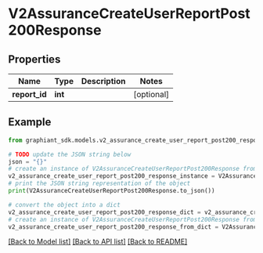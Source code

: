 # V2AssuranceCreateUserReportPost200Response


## Properties

Name | Type | Description | Notes
------------ | ------------- | ------------- | -------------
**report_id** | **int** |  | [optional] 

## Example

```python
from graphiant_sdk.models.v2_assurance_create_user_report_post200_response import V2AssuranceCreateUserReportPost200Response

# TODO update the JSON string below
json = "{}"
# create an instance of V2AssuranceCreateUserReportPost200Response from a JSON string
v2_assurance_create_user_report_post200_response_instance = V2AssuranceCreateUserReportPost200Response.from_json(json)
# print the JSON string representation of the object
print(V2AssuranceCreateUserReportPost200Response.to_json())

# convert the object into a dict
v2_assurance_create_user_report_post200_response_dict = v2_assurance_create_user_report_post200_response_instance.to_dict()
# create an instance of V2AssuranceCreateUserReportPost200Response from a dict
v2_assurance_create_user_report_post200_response_from_dict = V2AssuranceCreateUserReportPost200Response.from_dict(v2_assurance_create_user_report_post200_response_dict)
```
[[Back to Model list]](../README.md#documentation-for-models) [[Back to API list]](../README.md#documentation-for-api-endpoints) [[Back to README]](../README.md)


